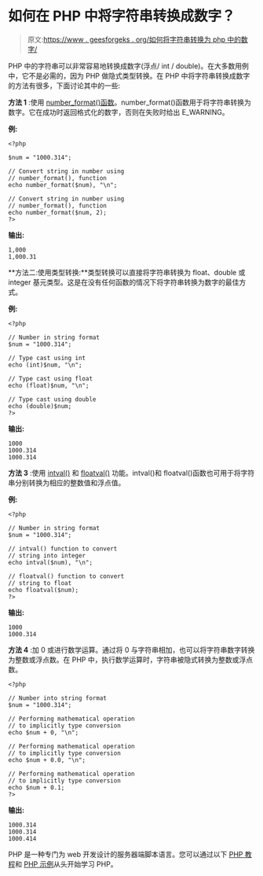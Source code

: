 # 如何在 PHP 中将字符串转换成数字？

> 原文:[https://www . geesforgeks . org/如何将字符串转换为 php 中的数字/](https://www.geeksforgeeks.org/how-to-convert-a-string-into-number-in-php/)

PHP 中的字符串可以非常容易地转换成数字(浮点/ int / double)。在大多数用例中，它不是必需的，因为 PHP 做隐式类型转换。在 PHP 中将字符串转换成数字的方法有很多，下面讨论其中的一些:

**方法 1** :使用 [number_format()函数](https://www.geeksforgeeks.org/php-number_format-function/)。number_format()函数用于将字符串转换为数字。它在成功时返回格式化的数字，否则在失败时给出 E_WARNING。

**例:**

```
<?php

$num = "1000.314";

// Convert string in number using 
// number_format(), function
echo number_format($num), "\n";

// Convert string in number using 
// number_format(), function
echo number_format($num, 2);
?>
```

**输出:**

```
1,000
1,000.31

```

**方法二:使用类型转换:**类型转换可以直接将字符串转换为 float、double 或 integer 基元类型。这是在没有任何函数的情况下将字符串转换为数字的最佳方式。

**例:**

```
<?php

// Number in string format
$num = "1000.314";

// Type cast using int
echo (int)$num, "\n";

// Type cast using float
echo (float)$num, "\n";

// Type cast using double
echo (double)$num;
?>
```

**输出:**

```
1000
1000.314
1000.314

```

**方法 3** :使用 [intval()](https://www.geeksforgeeks.org/php-intval-function/) 和 [floatval()](https://www.geeksforgeeks.org/php-floatval-function/) 功能。intval()和 floatval()函数也可用于将字符串分别转换为相应的整数值和浮点值。

**例:**

```
<?php

// Number in string format
$num = "1000.314";

// intval() function to convert 
// string into integer
echo intval($num), "\n";

// floatval() function to convert
// string to float
echo floatval($num);
?>
```

**输出:**

```
1000
1000.314

```

**方法 4** :加 0 或进行数学运算。通过将 0 与字符串相加，也可以将字符串数字转换为整数或浮点数。在 PHP 中，执行数学运算时，字符串被隐式转换为整数或浮点数。

```
<?php

// Number into string format
$num = "1000.314";

// Performing mathematical operation 
// to implicitly type conversion
echo $num + 0, "\n";

// Performing mathematical operation 
// to implicitly type conversion
echo $num + 0.0, "\n";

// Performing mathematical operation 
// to implicitly type conversion
echo $num + 0.1;
?>
```

**输出:**

```
1000.314
1000.314
1000.414

```

PHP 是一种专门为 web 开发设计的服务器端脚本语言。您可以通过以下 [PHP 教程](https://www.geeksforgeeks.org/php-tutorials/)和 [PHP 示例](https://www.geeksforgeeks.org/php-examples/)从头开始学习 PHP。